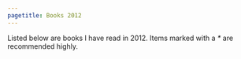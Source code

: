 ```yaml
---
pagetitle: Books 2012
---
```

Listed below are books I have read in 2012. Items marked with a <em
class="impt">*</em> are recommended highly.

